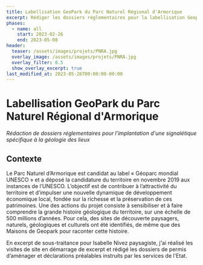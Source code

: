 ```yaml
---
title: Labellisation GeoPark du Parc Naturel Régional d'Armorique
excerpt: Rédiger les dossiers réglementaires pour la labellisation Geopark du Parc Naturel Régional d'Armorique
phases:
  - name: all
    start: 2023-02-26
    end: 2023-05-08
header:
  teaser: /assets/images/projets/PNRA.jpg
  overlay_image: /assets/images/projets/PNRA.jpg
  overlay_filter: 0.5
  show_overlay_excerpt: true
last_modified_at: 2023-05-26T00:00:00-00:00
---
```

# Labellisation GeoPark du Parc Naturel Régional d'Armorique
_Rédaction de dossiers réglementaires pour l’implantation d'une signalétique spécifique à la géologie des lieux_

## Contexte 

Le Parc Naturel d’Armorique est candidat au label « Géoparc mondial UNESCO » et a déposé la candidature du territoire en novembre 2019 aux instances de l’UNESCO. L’objectif est de contribuer à l’attractivité du territoire et d’impulser une nouvelle dynamique de développement économique local, fondée sur la richesse et la préservation de ces patrimoines.
Une des actions du projet consiste à sensibiliser et à faire comprendre la grande histoire géologique du territoire, sur une échelle de 500 millions d’années. Pour cela, des sites de découverte paysagers, naturels, géologiques et culturels ont été identifiés, de même que des Maisons de Geopark pour raconter cette histoire.

En excerpt de sous-traitance pour Isabelle Nivez paysagiste, j'ai réalisé les visites de site en démarrage de excerpt et rédigé les dossiers de permis d’aménager et déclarations préalables instruits par les services de l'Etat.
